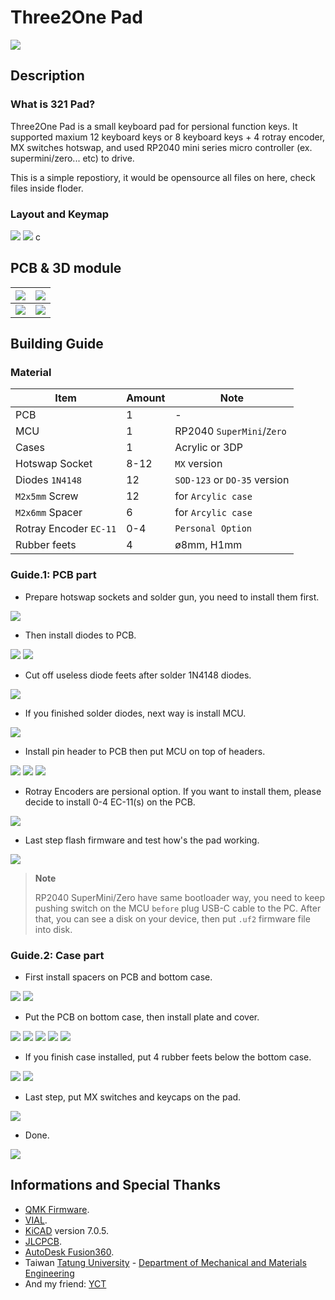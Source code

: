 # Three2One Pad

![](pic/rp0.jpg)

## Description

### What is 321 Pad?

Three2One Pad is a small keyboard pad for persional function keys. It supported maxium 12 keyboard keys or 8 keyboard keys + 4 rotray encoder, MX switches hotswap, and used RP2040 mini series micro controller (ex. supermini/zero... etc) to drive.

This is a simple repostiory, it would be opensource all files on here, check files inside floder.

### Layout and Keymap

![](pic/layout.png)
![](pic/vial.png)
c

## PCB & 3D module

|![](pic/info0.png)|![](pic/info1.png)|
|---|---|
|![](pic/info-p1.png)|![](pic/info-p2.png)|

## Building Guide

### Material

|Item|Amount|Note|
|---|---|---|
|PCB|1|-|
|MCU|1|RP2040 `SuperMini`/`Zero`|
|Cases|1|Acrylic or 3DP|
|Hotswap Socket|8-12|`MX` version|
|Diodes `1N4148`|12|`SOD-123` or `DO-35` version|
|`M2x5mm` Screw|12|for `Arcylic case`|
|`M2x6mm` Spacer|6|for `Arcylic case`|
|Rotray Encoder `EC-11`|0-4|`Personal Option`|
|Rubber feets|4|ø8mm, H1mm|

### Guide.1: PCB part

- Prepare hotswap sockets and solder gun, you need to install them first.

![](pic/01.jpg)

- Then install diodes to PCB.

![](pic/02.jpg)
![](pic/03.jpg)

- Cut off useless diode feets after solder 1N4148 diodes.

![](pic/04.jpg)

- If you finished solder diodes, next way is install MCU.

![](pic/05.jpg)

- Install pin header to PCB then put MCU on top of headers.

![](pic/06.jpg)
![](pic/07.jpg)
![](pic/08.jpg)

- Rotray Encoders are persional option. If you want to install them, please decide to install 0-4 EC-11(s) on the PCB.

![](pic/09.jpg)

- Last step flash firmware and test how's the pad working.

![](pic/10.jpg)

> **Note**
>
> RP2040 SuperMini/Zero have same bootloader way, you need to keep pushing switch on the MCU `before` plug USB-C cable to the PC. After that, you can see a disk on your device, then put `.uf2` firmware file into disk.

### Guide.2: Case part

- First install spacers on PCB and bottom case.

![](pic/12.jpg)
![](pic/11.jpg)

- Put the PCB on bottom case, then install plate and cover.

![](pic/13.jpg)
![](pic/14.jpg)
![](pic/15.jpg)
![](pic/16.jpg)
![](pic/17.jpg)

- If you finish case installed, put 4 rubber feets below the bottom case.

![](pic/18.jpg)
![](pic/19.jpg)

- Last step, put MX switches and keycaps on the pad.

![](pic/20.jpg)

- Done.

![](pic/rp0.jpg)

## Informations and Special Thanks

- [QMK Firmware](https://qmk.fm/).
- [VIAL](https://get.vial.today/).
- [KiCAD](https://www.kicad.org/) version 7.0.5.
- [JLCPCB](https://jlcpcb.com/).
- [AutoDesk Fusion360](https://www.autodesk.com/products/fusion-360/free-trial).
- Taiwan [Tatung University](https://www.ttu.edu.tw/) - [Department of Mechanical and Materials Engineering](https://mme.ttu.edu.tw/)
- And my friend: [YCT](https://github.com/yct38)
